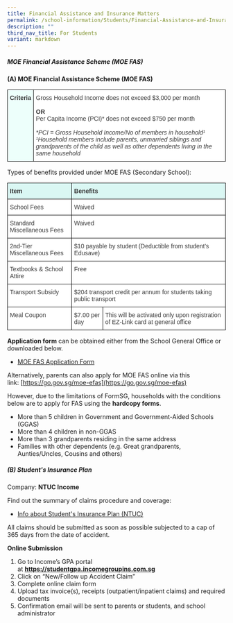 ```yaml
---
title: Financial Assistance and Insurance Matters
permalink: /school-information/Students/Financial-Assistance-and-Insurance-Matters/
description: ""
third_nav_title: For Students
variant: markdown
---
```

##### **MOE Financial Assistance Scheme (MOE FAS)**

**(A) MOE Financial Assistance Scheme (MOE FAS)**

<style type="text/css">
.tg  {border-collapse:collapse;border-spacing:0;}
.tg td{border-color:black;border-style:solid;border-width:1px;font-family:Arial, sans-serif;font-size:14px;
  overflow:hidden;padding:10px 5px;word-break:normal;}
.tg th{border-color:black;border-style:solid;border-width:1px;font-family:Arial, sans-serif;font-size:14px;
  font-weight:normal;overflow:hidden;padding:10px 5px;word-break:normal;}
.tg .tg-dox4{background-color:#FFF;color:#3A3A3A;text-align:left;vertical-align:top}
.tg .tg-7gfa{background-color:#EDFFFB;color:#3A3A3A;font-weight:bold;text-align:left;vertical-align:top}
</style>
<table class="tg">
<thead>
  <tr>
    <td class="tg-7gfa"><span style="font-weight:bold;font-style:inherit">Criteria</span></td>
    <td class="tg-dox4"><span style="font-weight:inherit;font-style:inherit">Gross Household Income does not exceed $3,000 per month</span><br><br><span style="font-weight:bold;font-style:inherit">OR</span><br><span style="font-weight:inherit;font-style:inherit">Per Capita Income (PCI)* does not exceed $750 per month</span><br><span style="font-weight:inherit;font-style:inherit"> </span><br><span style="font-weight:inherit;font-style:italic">*PCI = Gross Household Income/No of members in household¹</span><br><span style="font-weight:inherit;font-style:italic">¹Household members include parents, unmarried siblings and grandparents of the child as well as other dependents living in the same household</span></td>
  </tr>
</thead>
</table>

Types of benefits provided under MOE FAS (Secondary School):

<style type="text/css">
.tg  {border-collapse:collapse;border-spacing:0;}
.tg td{border-color:black;border-style:solid;border-width:1px;font-family:Arial, sans-serif;font-size:14px;
  overflow:hidden;padding:10px 5px;word-break:normal;}
.tg th{border-color:black;border-style:solid;border-width:1px;font-family:Arial, sans-serif;font-size:14px;
  font-weight:normal;overflow:hidden;padding:10px 5px;word-break:normal;}
.tg .tg-dox4{background-color:#FFF;color:#3A3A3A;text-align:left;vertical-align:top}
.tg .tg-apwa{background-color:#DAF7F3;color:#3A3A3A;font-weight:bold;text-align:left;vertical-align:top}
</style>
<table class="tg">
<thead>
  <tr>
    <th class="tg-apwa"><span style="font-weight:bold;font-style:inherit">Item</span></th>
    <th class="tg-apwa" colspan="2"><span style="font-weight:bold;font-style:inherit">Benefits</span></th>
  </tr>
</thead>
<tbody>
  <tr>
    <td class="tg-dox4"><span style="font-weight:inherit;font-style:inherit">School Fees</span></td>
    <td class="tg-dox4" colspan="2"><span style="font-weight:inherit;font-style:inherit">Waived</span></td>
  </tr>
  <tr>
    <td class="tg-dox4"><span style="font-weight:inherit;font-style:inherit">Standard Miscellaneous Fees</span></td>
    <td class="tg-dox4" colspan="2"><span style="font-weight:inherit;font-style:inherit">Waived</span></td>
  </tr>
  <tr>
    <td class="tg-dox4"><span style="font-weight:inherit;font-style:inherit">2nd-Tier Miscellaneous Fees</span></td>
    <td class="tg-dox4" colspan="2"><span style="font-weight:inherit;font-style:inherit">$10 payable by student (Deductible from student’s Edusave)</span></td>
  </tr>
  <tr>
    <td class="tg-dox4"><span style="font-weight:inherit;font-style:inherit">Textbooks &amp; School Attire</span></td>
    <td class="tg-dox4" colspan="2"><span style="font-weight:inherit;font-style:inherit">Free</span></td>
  </tr>
  <tr>
    <td class="tg-dox4"><span style="font-weight:inherit;font-style:inherit">Transport Subsidy</span></td>
    <td class="tg-dox4" colspan="2"><span style="font-weight:inherit;font-style:inherit">$204 transport credit per annum for students taking public transport</span></td>
  </tr>
  <tr>
    <td class="tg-dox4"><span style="font-weight:inherit;font-style:inherit">Meal Coupon</span></td>
    <td class="tg-dox4"><span style="font-weight:inherit;font-style:inherit">$7.00 per day</span></td>
    <td class="tg-dox4"><span style="font-weight:inherit;font-style:inherit">This will be activated only upon registration of EZ-Link card at general office</span></td>
  </tr>
</tbody>
</table>

**Application form**&nbsp;can be obtained either from the School General Office or downloaded below.

*  [MOE FAS Application Form](/files/2024_MOE_FAS_Application_Form.pdf)

Alternatively, parents can also apply for MOE FAS online via this link:&nbsp;[https://go.gov.sg/moe-efas](https://go.gov.sg/moe-efas)

However, due to the limitations of FormSG, households with the conditions below are to apply for FAS using the&nbsp;**hardcopy forms**.

*   More than 5 children in Government and Government-Aided Schools (GGAS)
*   More than 4 children in non-GGAS
*   More than 3 grandparents residing in the same address
*   Families with other dependents (e.g. Great grandparents, Aunties/Uncles, Cousins and others)

##### **(B) Student's Insurance Plan**

Company:&nbsp;**NTUC Income**

Find out the summary of claims procedure and coverage:

*   [Info about Student's Insurance Plan (NTUC)](/files/MOE%20FAS%202023/Product-Fact-Sheet-Year-2023.pdf)

All claims should be submitted as soon as possible subjected to a cap of 365 days from the date of accident.

**Online Submission**

1.  Go to Income’s GPA portal at&nbsp;**https://studentgpa.incomegroupins.com.sg**
2.  Click on “New/Follow up Accident Claim”
3.  Complete online claim form
4.  Upload tax invoice(s), receipts (outpatient/inpatient claims) and required documents
5.  Confirmation email will be sent to parents or students, and school administrator